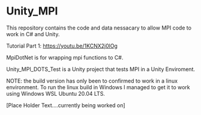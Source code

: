 # Unity_MPI
This repository contains the code and data nessacary to allow MPI code to work in C# and Unity.

Tutorial Part 1: https://youtu.be/1KCNX2j0lOg

MpiDotNet is for wrapping mpi functions to C#.

Unity_MPI_DOTS_Test is a Unity project that tests MPI in a Unity Enviroment.

NOTE: the build version has only been to confirmed to work in a linux environment. To run the linux build 
in Windows I managed to get it to work using Windows WSL Ubuntu 20.04 LTS.



[Place Holder Text....currently being worked on]

